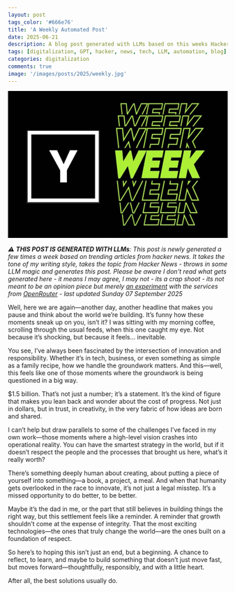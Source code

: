 ```yaml
---
layout: post
tags_color: '#666e76'
title: 'A Weekly Automated Post'
date: 2025-06-21
description: A blog post generated with LLMs based on this weeks Hacker News
tags: [digitalization, GPT, hacker, news, tech, LLM, automation, blog]
categories: digitalization
comments: true
image: '/images/posts/2025/weekly.jpg'
---
```

![](/images/posts/2025/weekly.jpg)

_⚠️ **THIS POST IS GENERATED WITH LLMs**: This post is newly generated a few times a week based on trending articles from hacker news. It takes the tone of my writing style, takes the topic from Hacker News - throws in some LLM magic and generates this post. Please be aware I don't read what gets generated here - it means I may agree, I may not - its a crap shoot - its not meant to be an opinion piece but merely [an experiment](https://github.com/clintjb/Weekly-Post) with the services from [OpenRouter](https://openrouter.ai) - last updated Sunday 07 September 2025_

Well, here we are again—another day, another headline that makes you pause and think about the world we’re building. It’s funny how these moments sneak up on you, isn’t it? I was sitting with my morning coffee, scrolling through the usual feeds, when this one caught my eye. Not because it’s shocking, but because it feels… inevitable.

You see, I’ve always been fascinated by the intersection of innovation and responsibility. Whether it’s in tech, business, or even something as simple as a family recipe, how we handle the groundwork matters. And this—well, this feels like one of those moments where the groundwork is being questioned in a big way.

$1.5 billion. That’s not just a number; it’s a statement. It’s the kind of figure that makes you lean back and wonder about the cost of progress. Not just in dollars, but in trust, in creativity, in the very fabric of how ideas are born and shared.

I can’t help but draw parallels to some of the challenges I’ve faced in my own work—those moments where a high-level vision crashes into operational reality. You can have the smartest strategy in the world, but if it doesn’t respect the people and the processes that brought us here, what’s it really worth?

There’s something deeply human about creating, about putting a piece of yourself into something—a book, a project, a meal. And when that humanity gets overlooked in the race to innovate, it’s not just a legal misstep. It’s a missed opportunity to do better, to be better.

Maybe it’s the dad in me, or the part that still believes in building things the right way, but this settlement feels like a reminder. A reminder that growth shouldn’t come at the expense of integrity. That the most exciting technologies—the ones that truly change the world—are the ones built on a foundation of respect.

So here’s to hoping this isn’t just an end, but a beginning. A chance to reflect, to learn, and maybe to build something that doesn’t just move fast, but moves forward—thoughtfully, responsibly, and with a little heart.

After all, the best solutions usually do.